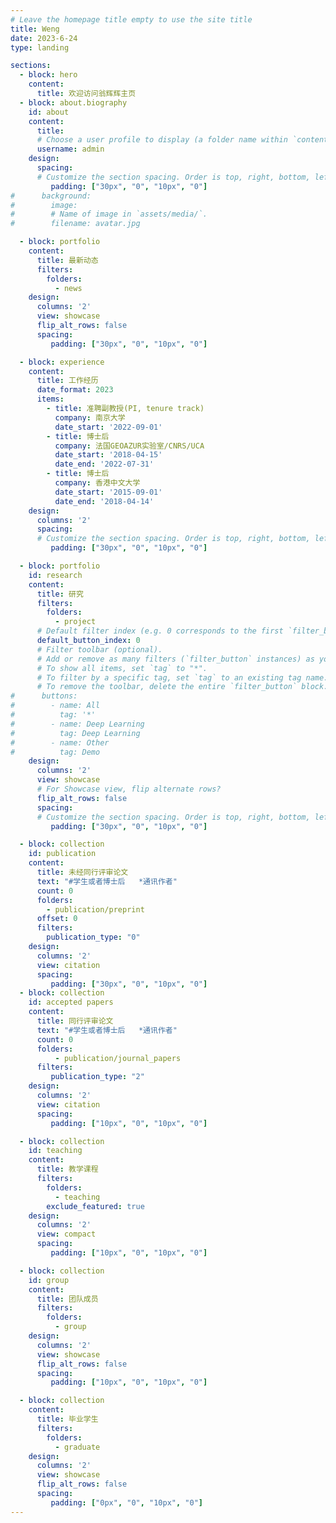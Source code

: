 ```yaml
---
# Leave the homepage title empty to use the site title
title: Weng
date: 2023-6-24
type: landing

sections:
  - block: hero
    content:
      title: 欢迎访问翁辉辉主页
  - block: about.biography
    id: about
    content:
      title:
      # Choose a user profile to display (a folder name within `content/authors/`)
      username: admin
    design:
      spacing:
      # Customize the section spacing. Order is top, right, bottom, left.
         padding: ["30px", "0", "10px", "0"]
#      background:
#        image:
#        # Name of image in `assets/media/`.
#        filename: avatar.jpg

  - block: portfolio
    content:
      title: 最新动态
      filters:
        folders:
          - news
    design:
      columns: '2'
      view: showcase
      flip_alt_rows: false
      spacing:
         padding: ["30px", "0", "10px", "0"]

  - block: experience
    content:
      title: 工作经历
      date_format: 2023
      items:
        - title: 准聘副教授(PI, tenure track)
          company: 南京大学
          date_start: '2022-09-01'
        - title: 博士后
          company: 法国GEOAZUR实验室/CNRS/UCA
          date_start: '2018-04-15'
          date_end: '2022-07-31'
        - title: 博士后
          company: 香港中文大学
          date_start: '2015-09-01'
          date_end: '2018-04-14'
    design:
      columns: '2'
      spacing:
      # Customize the section spacing. Order is top, right, bottom, left.
         padding: ["30px", "0", "10px", "0"]

  - block: portfolio
    id: research
    content:
      title: 研究
      filters:
        folders:
          - project
      # Default filter index (e.g. 0 corresponds to the first `filter_button` instance below).
      default_button_index: 0
      # Filter toolbar (optional).
      # Add or remove as many filters (`filter_button` instances) as you like.
      # To show all items, set `tag` to "*".
      # To filter by a specific tag, set `tag` to an existing tag name.
      # To remove the toolbar, delete the entire `filter_button` block.
#      buttons:
#        - name: All
#          tag: '*'
#        - name: Deep Learning
#          tag: Deep Learning
#        - name: Other
#          tag: Demo
    design:
      columns: '2'
      view: showcase
      # For Showcase view, flip alternate rows?
      flip_alt_rows: false
      spacing:
      # Customize the section spacing. Order is top, right, bottom, left.
         padding: ["30px", "0", "10px", "0"]

  - block: collection
    id: publication
    content:
      title: 未经同行评审论文
      text: "#学生或者博士后   *通讯作者"
      count: 0
      folders:
        - publication/preprint
      offset: 0
      filters:
        publication_type: "0"
    design:
      columns: '2'
      view: citation
      spacing:
         padding: ["30px", "0", "10px", "0"]
  - block: collection
    id: accepted papers
    content:
      title: 同行评审论文
      text: "#学生或者博士后   *通讯作者"
      count: 0
      folders:
          - publication/journal_papers
      filters:
         publication_type: "2"
    design:
      columns: '2'
      view: citation
      spacing:
         padding: ["10px", "0", "10px", "0"]

  - block: collection
    id: teaching
    content:
      title: 教学课程
      filters:
        folders:
          - teaching
        exclude_featured: true
    design:
      columns: '2'
      view: compact
      spacing:
         padding: ["10px", "0", "10px", "0"]

  - block: collection
    id: group
    content:
      title: 团队成员
      filters:
        folders:
          - group
    design:
      columns: '2'
      view: showcase
      flip_alt_rows: false
      spacing:
         padding: ["10px", "0", "10px", "0"]

  - block: collection
    content:
      title: 毕业学生 
      filters:
        folders:
          - graduate
    design:
      columns: '2'
      view: showcase
      flip_alt_rows: false
      spacing:
         padding: ["0px", "0", "10px", "0"]
---
```

